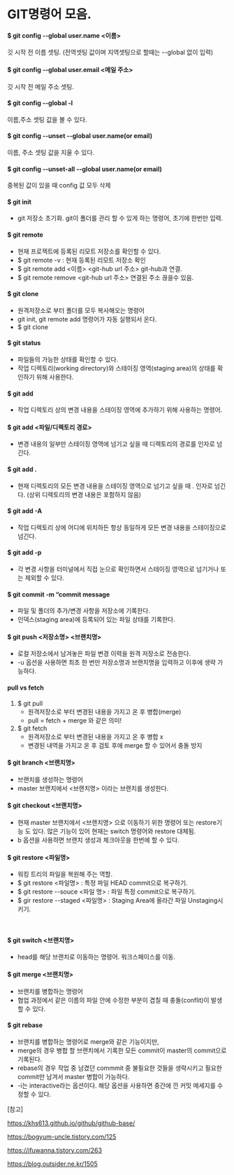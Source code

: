 # GIT명령어 모음.

#### **$ git config --global user.name <이름>**

깃 시작 전 이름 셋팅. (전역셋팅 값이며 지역셋팅으로 할때는 --global 없이 입력)



#### **$ git config --global user.email <메일 주소>**

깃 시작 전 메일 주소 셋팅.



#### **$ git config --global -l**

이름,주소 셋팅 값을 볼 수 있다.



#### **$ git config --unset --global user.name(or email)**

이름, 주소 셋팅 값을 지울 수 있다.



#### **$ git config --unset-all --global user.name(or email)**

중복된 값이 있을 때 config 값 모두 삭제



#### **$ git init**

- git 저장소 초기화. git이 폴더를 관리 할 수 있게 하는 명령어, 초기에 한번만 입력.



#### **$ git remote**

- 현재 프로젝트에 등록된 리모트 저장소를 확인할 수 있다.
- $ git remote -v : 현재 등록된 리모트 저장소 확인
- $ git remote add <이름> <git-hub url 주소> git-hub과 연결.
- $ git remote remove <git-hub url 주소> 연결된 주소 끊을수 있음.



#### **$ git clone**

- 원격저장소로 부터 폴더를 모두 복사해오는 명령어
- git init, git remote add 명령어가 자동 실행되서 온다.
- $ git clone <git-hub url>



#### **$ git status**

- 파일들의 가능한 상태를 확인할 수 있다.
- 작업 디렉토리(working directory)와 스테이징 영역(staging area)의 상태를 확인하기 위해 사용한다.



#### **$ git add**

- 작업 디렉토리 상의 변경 내용을 스테이징 영역에 추가하기 위해 사용하는 명령어.



#### **$ git add <파일/디렉토리 경로>**

- 변경 내용의 일부만 스테이징 영역에 넘기고 싶을 때 디렉토리의 경로를 인자로 넘긴다.



#### **$ git add .**

- 현재 디렉토리의 모든 변경 내용을 스테이징 영역으로 넘기고 싶을 때 . 인자로 넘긴다. (상위 디렉토리의 변경 내용은 포함하지 않음)



#### **$ git add -A**

- 작업 디렉토리 상에 어디에 위치하든 항상 동일하게 모든 변경 내용을 스테이징으로 넘긴다.



#### **$ git add -p**

- 각 변경 사항을 터미널에서 직접 눈으로 확인하면서 스테이징 영역으로 넘기거나 또는 제외할 수 있다.



#### **$ git commit -m “commit message**

- 파일 및 폴더의 추가/변경 사항을 저장소에 기록한다.
- 인덱스(staging area)에 등록되어 있는 파일 상태를 기록한다.



#### **$ git push <저장소명> <브랜치명>**

- 로컬 저장소에서 남겨놓은 파일 변경 이력을 원격 저장소로 전송한다.
- -u 옵션을 사용하면 최초 한 번만 저장소명과 브랜치명을 입력하고 이후에 생략 가능하다.



#### **pull vs fetch**

1. $ git pull
   - 원격저장소로 부터 변경된 내용을 가지고 온 후 병합(merge)
   - pull = fetch + merge 와 같은 의미!
2. $ git fetch
   - 원격저장소로 부터 변경된 내용을 가지고 온 후 병합 x
   - 변경된 내역을 가지고 온 후 검토 후에 merge 할 수 있어서 충돌 방지



#### **$ git branch <브랜치명>**

- 브랜치를 생성하는 명령어
- master 브랜치에서 <브랜치명> 이라는 브랜치를 생성한다.



#### **$ git checkout <브랜치명>**

- 현재 master 브랜치에서 <브랜치명> 으로 이동하기 위한 명령어 또는 restore기능 도 있다. 많은 기능이 있어 현재는 switch 명령어와 restore 대체됨.
- b 옵션을 사용하면 브랜치 생성과 체크아웃을 한번에 할 수 있다.



#### **$ git restore <파일명>**

- 워킹 트리의 파일을 복원해 주는 역할.
- $ git restore <파일명> : 특정 파일 HEAD commit으로 복구하기.
- $ git restore --souce <commit hash> <파일 명> : 파일 특정 commit으로 복구하기.
- $ gir restore --staged <파일명> : Staging Area에 올라간 파일 Unstaging시키기.

​	

#### **$ git switch <브랜치명>**

- head를 해당 브랜치로 이동하는 명령어. 워크스페이스를 이동.



#### **$ git merge <브랜치명>**

- 브랜치를 병합하는 명령어
- 협업 과정에서 같은 이름의 파일 안에 수정한 부분이 겹칠 때 충돌(conflit)이 발생 할 수 있다.



#### **$ git rebase**

- 브랜치를 병합하는 명령어로 merge와 같은 기능이지만,
- merge의 경우 병합 할 브랜치에서 기록한 모든 commit이 master의 commit으로 기록된다.
- rebase의 경우 작업 중 남겼던 commmit 중 불필요한 것들을 생략시키고 필요한 commit만 남겨서 master 병합이 가능하다.
- -i는 interactive라는 옵션이다. 해당 옵션을 사용하면 중간에 낀 커밋 메세지를 수정할 수 있다.









[참고]

https://khs613.github.io/github/github-base/

https://bogyum-uncle.tistory.com/125

https://ifuwanna.tistory.com/263

https://blog.outsider.ne.kr/1505
